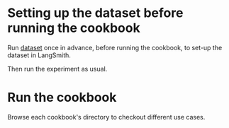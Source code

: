 # Setting up the dataset before running the cookbook

Run [dataset](/cookbook/setup/) once in advance, before running the cookbook, 
to set-up the dataset in LangSmith.

Then run the experiment as usual.

# Run the cookbook

Browse each cookbook's directory to checkout different use cases.